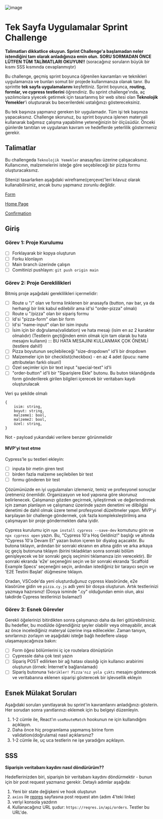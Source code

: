 ![image](https://user-images.githubusercontent.com/76527169/213245928-23da2729-40d4-4cce-b09e-c95412a27db0.png)


# Tek Sayfa Uygulamalar Sprint Challenge

**Talimatları dikkatlice okuyun. Sprint Challenge'a başlamadan neler istendiğini tam olarak anladığınıza emin olun.**
**SORU SORMADAN ÖNCE LÜTFEN TÜM TALİMATLARI OKUYUN!!**
(soracağınız soruların büyük bir kısmı SSS kısmında cevaplanmıştır)

Bu challenge, geçmiş sprint boyunca öğrenilen kavramları ve teknikleri uygulamanıza ve bunları somut bir projede kullanmanıza olanak tanır. Bu sprintte **tek sayfa uygulamalarını** keşfettiniz. Sprint boyunca, **routing, formlar, ve cypress testlerini** öğrendiniz. Bu sprint challenge'ında, aç yazılımcılara yiyecek getirmek için tasarlanmış bir web sitesi olan **Teknolojik Yemekler**'i oluşturarak bu becerilerdeki ustalığınızı göstereceksiniz.

Bu tek başınıza yapmanız gereken bir uygulamadır. Tüm işi tek başınıza yapacaksınız. Challenge skorunuz, bu sprint boyunca işlenen materyali kullanarak bağımsız çalışma yapabilme yeteneğinizin bir ölçüsüdür. Önceki günlerde tanıtılan ve uygulanan kavram ve hedeflerde yeterlilik göstermeniz gerekir.

## Talimatlar

Bu challengeda `Teknolojik Yemekler` anasayfası üzerine çalışacaksınız. Kullanıcının, malzemelerini isteğe göre seçebileceği bir pizza formu oluşturacaksınız.

Sitenizi tasarlarken aşağıdaki wireframe(çerçeve)'leri kılavuz olarak kullanabilirsiniz, ancak bunu yapmanız zorunlu değildir.

[Form](./Assets/Form.png)

[Home Page](./Assets/Homepage.png)

[Confirmation](./Assets/Confirmation.png)

## Giriş

### Görev 1: Proje Kurulumu

- [ ] Forklayarak bir kopya oluşturun
- [ ] Forku klonlayın
- [ ] Main branch üzerinde çalışın
- [ ] Comitinizi pushlayın: `git push origin main`

### Görev 2: Proje Gereklilikleri

Bitmiş proje aşağıdaki gereklilikleri içermelidir:

- [ ] Route u "/" olan ve forma linklenen bir anasayfa (button, nav bar, ya da herhangi bir link kabul edilebilir ama id'si "order-pizza" olmalı)
- [ ] Route u "/pizza" olan bir sipariş formu
- [ ] Id'si "pizza-form" olan bir form
- [ ] Id'si "name-input" olan bir isim inputu
- [ ] İsim için bir doğrulama(validation) ve hata mesajı (isim en az 2 karakter olmalıdır) (Testlerin geçtiğinden emin olmak için tam olarak bu hata mesajını kullanın) ::: BU HATA MESAJINI KULLANMAK ÇOK ÖNEMLİ (testlere dahil!)
- [ ] Pizza boyutunun seçilebileceği "size-dropdown" id'li bir dropdown
- [ ] Malzemeler için bir checklist(checkbox) - en az 4 adet (ipucu: name attributeları farklı olsun!)
- [ ] Özel seçimler için bir text input "special-text" id'li
- [ ] "order-button" id'li bir "Siparişlere Ekle" butonu. Bu buton tıklandığında form gönderilerek girilen bilgileri içerecek bir veritabanı kaydı oluşturulacak

Veri şu şekilde olmalı

```
{
    isim: string,
    boyut: string,
    malzeme1: bool,
    malzeme2: bool,
    özel: string,
}
```

Not - payload yukarıdaki verilere benzer görünmelidir

#### MVP'yi test etme

Cypress'le şu testleri ekleyin:

- [ ] inputa bir metin giren test
- [ ] birden fazla malzeme seçilebilen bir test
- [ ] formu gönderen bir test

Çözümünüzde en iyi uygulamaları izlemeniz, temiz ve profesyonel sonuçlar üretmeniz önemlidir. Organizasyon ve kod yapısına göre skorunuz belirlenecek.
Çalışmanızı gözden geçirmek, iyileştirmek ve değerlendirmek için zaman planlayın ve çalışmanız üzerinde yazım denetimi ve dilbilgisi denetimi de dahil olmak üzere temel profesyonel düzeltmeler yapın. MVP'yi karşılayan bir challenge göndermek, çok fazla kompleksleştirilmiş ama çalışmayan bir proje göndermekten daha iyidir.

Cypress kurulumu için `npm install cypress --save-dev` komutunu girin ve `npx cypress open` yazın. Bu, "Cypress 10'a Hoş Geldiniz!" başlığı ve altında "Cypress 10'a Devam Et" yazan buton içeren bir diyalog açacaktır. Bu butona tıklayın, ardından bir sonraki ekranın en altına gidin ve arka arkaya üç geçiş butonuna tıklayın (birini tıkladıktan sonra sonraki bölüm genişleyecek ve bir sonraki geçiş seçimini tıklamanıza izin verecektir). Bir sonraki ekranda 'e2e' seçeneğini seçin ve bir sonraki ekranda 'Scaffold Example Specs' seçeneğini seçin, ardından istediğiniz bir tarayıcı seçin ve 'E2E Testini Başlat' düğmesine tıklayın.

Oradan, VSCode'da yeni oluşturduğunuz cypress klasöründe, e2e klasörüne gidin ve `pizza.cy.js` adlı yeni bir dosya oluşturun. Artık testlerinizi yazmaya hazırsınız! (Dosya isminde ".cy" olduğundan emin olun, aksi takdirde Cypress testlerinizi bulamaz!)

### Görev 3: Esnek Görevler

Gerekli öğelerinizi bitirdikten sonra çalışmanızı daha da ileri götürebilirsiniz. Bu hedefler, bu modülde öğrendiğiniz şeyler olabilir veya olmayabilir, ancak az önce incelediğiniz materyal üzerine inşa edilecekler. Zaman tanıyın, sınırlarınızı zorlayın ve aşağıdaki isteğe bağlı hedeflere ulaşıp ulaşamayacağınıza bakın:

- [ ] Form öğesi bölümlerini iç içe routelara dönüştürün
- [ ] Cypressle daha çok test yazın
- [ ] Sipariş POST edilirken bir ağ hatası olasılığı için kullanıcı arabirimi oluşturun (örnek: İnternet'e bağlanılamadı)
- [ ] Sipariş butonuna `Tebrikler! Pizza'nız yola çıktı` mesajını gösterecek ve veritabanına eklenen siparişi gösterecek bir işlevsellik ekleyin

## Esnek Mülakat Soruları

Aşağıdaki soruları yanıtlayarak bu sprint'in kavramlarını anladığınızı gösterin. Her sorudan sonra yanıtlarınızı eklemek için bu belgeyi düzenleyin.

1. 1-2 cümle ile, React'ın `useRouteMatch` hookunun ne için kullanıdığını açıklayın.
2. Daha önce hiç programlama yapmamış birine form validationı(doğrulama) nasıl açıklarsınız?
3. 1-2 cümle ile, uç uca testlerin ne işe yaradığını açıklayın.

## SSS

**Siparişin veritabanı kaydını nasıl döndürürüm??**

Hedeflerinizden biri, siparişin bir veritabanı kaydını döndürmektir - bunun için bir post request yazmanız gerekir. Detaylı adımlar aşağıda:

1. Yeni bir state değişkeni ve hook oluşturun
2. `axios` ile [reqres](https://reqres.in/) sayfasına post request atın (adım 4'teki linke)
3. veriyi konsola yazdırın
4. Kullanacağınız URL şudur: `https://reqres.in/api/orders`. Testler bu URL'de.

